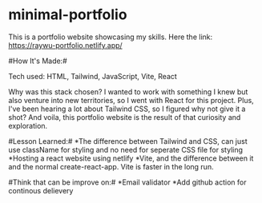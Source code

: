 # minimal-portfolio

This is a portfolio website showcasing my skills. Here the link: https://raywu-portfolio.netlify.app/

#How It's Made:#

Tech used: HTML, Tailwind, JavaScript, Vite, React

Why was this stack chosen?
I wanted to work with something I knew but also venture into new territories, so I went with React for this project. Plus, I've been hearing a lot about Tailwind CSS, so I figured why not give it a shot? And voila, this portfolio website is the result of that curiosity and exploration.

#Lesson Learned:#
*The difference between Tailwind and CSS, can just use className for styling and no need for seperate CSS file for styling 
*Hosting a react website using netlify
*Vite, and the difference between it and the normal create-react-app. Vite is faster in the long run.

#Think that can be improve on:#
*Email validator
*Add github action for continous delievery
